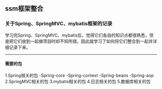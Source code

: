 ## ssm框架整合
### 关于Spring、SpringMVC、mybatis框架的记录
学习完Spring、SpringMVC、mybatis后，觉得它们各自的知识点都很熟悉，但是把它们放到一起做项目时却不知所措，因此就学习了如何将它们整合到一起并详细记录下来。
***
#### 需要的包
1.Spring相关的包
-Spring-core
-Spring-context
-Spring-beans
-Spring-aop
2.SpringMVC相关的包
3.mybatis相关的包
4.日志相关的包
5.数据库相关的包
